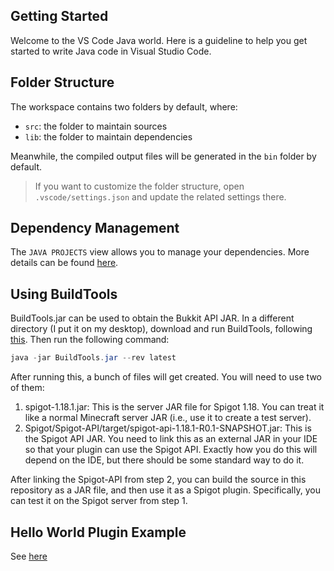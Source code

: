 ## Getting Started

Welcome to the VS Code Java world. Here is a guideline to help you get started to write Java code in Visual Studio Code.

## Folder Structure

The workspace contains two folders by default, where:

- `src`: the folder to maintain sources
- `lib`: the folder to maintain dependencies

Meanwhile, the compiled output files will be generated in the `bin` folder by default.

> If you want to customize the folder structure, open `.vscode/settings.json` and update the related settings there.

## Dependency Management

The `JAVA PROJECTS` view allows you to manage your dependencies. More details can be found [here](https://github.com/microsoft/vscode-java-dependency#manage-dependencies).

## Using BuildTools

BuildTools.jar can be used to obtain the Bukkit API JAR. In a different directory (I put it on my desktop), download and run BuildTools, following [this](https://www.spigotmc.org/wiki/buildtools/#latest). Then run the following command:
```java
java -jar BuildTools.jar --rev latest
```

After running this, a bunch of files will get created. You will need to use two of them:

1. spigot-1.18.1.jar: This is the server JAR file for Spigot 1.18. You can treat it like a normal Minecraft server JAR (i.e., use it to create a test server).
2. Spigot/Spigot-API/target/spigot-api-1.18.1-R0.1-SNAPSHOT.jar: This is the Spigot API JAR. You need to link this as an external JAR in your IDE so that your plugin can use the Spigot API. Exactly how you do this will depend on the IDE, but there should be some standard way to do it.

After linking the Spigot-API from step 2, you can build the source in this repository as a JAR file, and then use it as a Spigot plugin. Specifically, you can test it on the Spigot server from step 1.

## Hello World Plugin Example

See [here](https://github.com/team-code/Spigot-Plugin-Template/blob/master/HelloWorld.md)